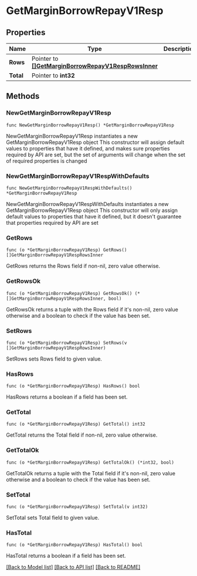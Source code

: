 # GetMarginBorrowRepayV1Resp

## Properties

Name | Type | Description | Notes
------------ | ------------- | ------------- | -------------
**Rows** | Pointer to [**[]GetMarginBorrowRepayV1RespRowsInner**](GetMarginBorrowRepayV1RespRowsInner.md) |  | [optional] 
**Total** | Pointer to **int32** |  | [optional] 

## Methods

### NewGetMarginBorrowRepayV1Resp

`func NewGetMarginBorrowRepayV1Resp() *GetMarginBorrowRepayV1Resp`

NewGetMarginBorrowRepayV1Resp instantiates a new GetMarginBorrowRepayV1Resp object
This constructor will assign default values to properties that have it defined,
and makes sure properties required by API are set, but the set of arguments
will change when the set of required properties is changed

### NewGetMarginBorrowRepayV1RespWithDefaults

`func NewGetMarginBorrowRepayV1RespWithDefaults() *GetMarginBorrowRepayV1Resp`

NewGetMarginBorrowRepayV1RespWithDefaults instantiates a new GetMarginBorrowRepayV1Resp object
This constructor will only assign default values to properties that have it defined,
but it doesn't guarantee that properties required by API are set

### GetRows

`func (o *GetMarginBorrowRepayV1Resp) GetRows() []GetMarginBorrowRepayV1RespRowsInner`

GetRows returns the Rows field if non-nil, zero value otherwise.

### GetRowsOk

`func (o *GetMarginBorrowRepayV1Resp) GetRowsOk() (*[]GetMarginBorrowRepayV1RespRowsInner, bool)`

GetRowsOk returns a tuple with the Rows field if it's non-nil, zero value otherwise
and a boolean to check if the value has been set.

### SetRows

`func (o *GetMarginBorrowRepayV1Resp) SetRows(v []GetMarginBorrowRepayV1RespRowsInner)`

SetRows sets Rows field to given value.

### HasRows

`func (o *GetMarginBorrowRepayV1Resp) HasRows() bool`

HasRows returns a boolean if a field has been set.

### GetTotal

`func (o *GetMarginBorrowRepayV1Resp) GetTotal() int32`

GetTotal returns the Total field if non-nil, zero value otherwise.

### GetTotalOk

`func (o *GetMarginBorrowRepayV1Resp) GetTotalOk() (*int32, bool)`

GetTotalOk returns a tuple with the Total field if it's non-nil, zero value otherwise
and a boolean to check if the value has been set.

### SetTotal

`func (o *GetMarginBorrowRepayV1Resp) SetTotal(v int32)`

SetTotal sets Total field to given value.

### HasTotal

`func (o *GetMarginBorrowRepayV1Resp) HasTotal() bool`

HasTotal returns a boolean if a field has been set.


[[Back to Model list]](../README.md#documentation-for-models) [[Back to API list]](../README.md#documentation-for-api-endpoints) [[Back to README]](../README.md)


